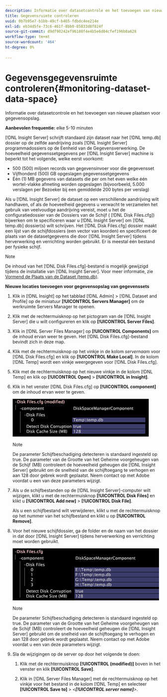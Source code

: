 ```yaml
---
description: Informatie over datasetcontrole en het toevoegen van nieuwe plaatsen voor gegevensopslag.
title: Gegevensruimte controleren
uuid: 0b7b95e7-b1bb-49cf-b465-fdbdc4ee214e
exl-id: eb34d5fe-73c6-461f-8bb0-85833d8f824f
source-git-commit: d9df90242ef96188f4e4b5e6d04cfef196b0a628
workflow-type: tm+mt
source-wordcount: '464'
ht-degree: 0%

---
```


# Gegevensgegevensruimte controleren{#monitoring-dataset-data-space}

Informatie over datasetcontrole en het toevoegen van nieuwe plaatsen voor gegevensopslag.

**Aanbevolen frequentie:** elke 5-10 minuten

[!DNL Insight Server] schrijft standaard zijn dataset naar het [!DNL temp.db] dossier op de zelfde aandrijving zoals [!DNL Insight Server] programmadossiers op de Eenheid van de Gegevensverwerking. De hoeveelheid gegevenssetgegevens per [!DNL Insight Server] machine is beperkt tot het volgende, welke eerst voorkomt:

* 500 (500) miljoen records van gegevensinvoer voor die gegevensset
* Vijfhonderd (500) GB opgeslagen gegevenssetgegevens
* Één (1) MB gegevens van datasets die per om het even welke één wortel-vlakke afmeting worden opgeslagen (bijvoorbeeld, 5.000 verslagen per Bezoeker bij een gemiddelde 200 bytes per verslag)

Als u [!DNL Insight Server] de dataset op een verschillende aandrijving wilt handhaven, of als de hoeveelheid gegevens u verwacht te verzamelen het gebruik van veelvoudige aandrijving vereist, moet u het de configuratiedossier van de Dossiers van de Schijf ( [!DNL Disk Files.cfg]) bijwerken om te specificeren waar u [!DNL Insight Server] om [!DNL temp.db] dossier(s) wilt schrijven. Het [!DNL Disk Files.cfg] dossier maakt een lijst van de schijfdossiers (een vector van koorden) en specificeert de plaats van de datasetgegevens die door [!DNL Insight Server] tijdens herverwerking en verrichting worden gebruikt. Er is meestal één bestand per fysieke schijf.

>[!NOTE]
>
>De inhoud van het [!DNL Disk Files.cfg]-bestand is mogelijk gewijzigd tijdens de installatie van [!DNL Insight Server]. Voor meer informatie, zie [Vormend de Plaats van de Dataset (temp.db)](../../../../home/c-inst-svr/c-install-ins-svr/t-install-proc-inst-svr-dpu/t-cfg-loc-dtst.md#task-f645eefecb154e679acbb480a07c1f0e).

**Nieuwe locaties toevoegen voor gegevensopslag van gegevenssets**

1. Klik in [!DNL Insight] op het tabblad [!DNL Admin] > [!DNL Dataset and Profile] op de miniatuur **[!UICONTROL Servers Manager]** om de werkruimte Servers Manager te openen.
1. Klik met de rechtermuisknop op het pictogram van de [!DNL Insight Server] die u wilt configureren en klik op **[!UICONTROL Server Files]**.
1. Klik in [!DNL Server Files Manager] op **[!UICONTROL Components]** om de inhoud ervan weer te geven. Het [!DNL Disk Files.cfg]-bestand bevindt zich in deze map.
1. Klik met de rechtermuisknop op het vinkje in de kolom *servernaam* voor [!DNL Disk Files.cfg] en klik op **[!UICONTROL Make Local]**. In de kolom [!DNL Temp] wordt een vinkje weergegeven voor [!DNL Disk Files.cfg].
1. Klik met de rechtermuisknop op het nieuwe vinkje in de kolom [!DNL Temp] en klik op **[!UICONTROL Open]** > **[!UICONTROL in Insight]**.
1. Klik in het venster [!DNL Disk Files.cfg] op **[!UICONTROL component]** om de inhoud ervan weer te geven.

   ![Stapinfo](assets/cfg_diskfiles_examplevalues.png)

   >[!NOTE]
   >
   >De parameter Schijfbeschadiging detecteren is standaard ingesteld op true. De parameter van de Grootte van het Geheime voorgeheugen van de Schijf (MB) controleert de hoeveelheid geheugen die [!DNL Insight Server] gebruikt om de snelheid van de schijftoegang te verhogen en aan 128 door gebrek wordt geplaatst. Neem contact op met Adobe voordat u een van deze parameters wijzigt.

1. Als u de schijfbestanden op de [!DNL Insight Server]-computer wilt wijzigen, klikt u met de rechtermuisknop **[!UICONTROL Disk Files]** en klikt u **[!UICONTROL Add new]** > **[!UICONTROL Disk File]**.

   Als u een schijfbestand wilt verwijderen, klikt u met de rechtermuisknop op het nummer van het schijfbestand en klikt u op **[!UICONTROL Remove]**.

1. Voor het nieuwe schijfdossier, ga de folder en de naam van het dossier in dat door [!DNL Insight Server] tijdens herverwerking en verrichting moet worden gebruikt.

   ![Stapinfo](assets/cfg_diskfiles_exampleNewValues.png)

   >[!NOTE]
   >
   >De parameter Schijfbeschadiging detecteren is standaard ingesteld op true. De parameter van de Grootte van het Geheime voorgeheugen van de Schijf (MB) controleert de hoeveelheid geheugen die [!DNL Insight Server] gebruikt om de snelheid van de schijftoegang te verhogen en aan 128 door gebrek wordt geplaatst. Neem contact op met Adobe voordat u een van deze parameters wijzigt.

1. Sla de wijzigingen op de server op door het volgende te doen:

   1. Klik met de rechtermuisknop **[!UICONTROL (modified)]** boven in het venster en klik **[!UICONTROL Save]**.

   1. Klik in [!DNL Server Files Manager] met de rechtermuisknop op het vinkje voor het bestand in de kolom [!DNL Temp] en selecteer **[!UICONTROL Save to]** > *&lt;**[!UICONTROL server name]**>*.
